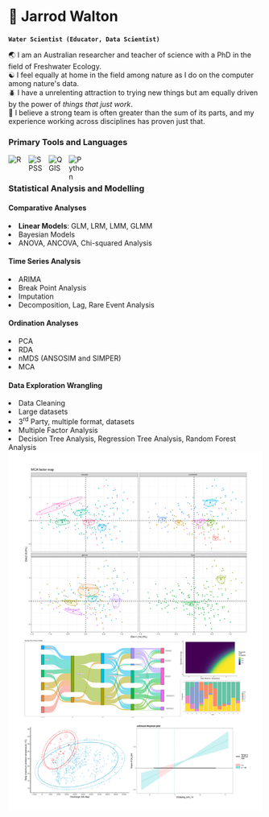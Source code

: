 # 🌱 Jarrod Walton

**`Water Scientist (Educator, Data Scientist)`**

:earth_asia: I am an Australian researcher and teacher of science with a PhD in the field of Freshwater Ecology. <br>
:yin_yang: I feel equally at home in the field among nature as I do on the computer among nature's data. <br>
:beetle: I have a unrelenting attraction to trying new things but am equally driven by the power of *things that just work*. <br>
:rocket: I believe a strong team is often greater than the sum of its parts, and my experience working across disciplines has proven just that. <br>

<h3> Primary Tools and Languages</h3> 

<img align="left" alt="R" width="30px" style="padding-right:10px;" src="https://cdn.jsdelivr.net/gh/devicons/devicon@latest/icons/r/r-plain.svg" />

<img align="left" alt="SPSS" width="30px" style="padding-right:10px;" src="https://cdn.jsdelivr.net/gh/devicons/devicon@latest/icons/spss/spss-original.svg" />

<img align="left" alt="QGIS" width="30px" style="padding-right:10px;" src="https://www.qgis.org/styleguide/visual/qgis-icon32.svg" />

<img align="left" alt="Python" width="30px" style="padding-right:10px;" src="https://cdn.jsdelivr.net/gh/devicons/devicon@latest/icons/python/python-plain.svg" />

<br>
<h1></h1>
<h3>Statistical Analysis and Modelling</h3>

<h4>Comparative Analyses</h4>
<li><strong>Linear Models</strong>: GLM, LRM, LMM, GLMM</li>
<li> Bayesian Models</li>
<li> ANOVA, ANCOVA, Chi-squared Analysis </li>

<h4>Time Series Analysis</h4>
<li>ARIMA</li>
<li>Break Point Analysis</li>
<li>Imputation</li>
<li>Decomposition, Lag, Rare Event Analysis</li>

<h4>Ordination Analyses</h4>
<li>PCA</li>
<li>RDA</li>
<li>nMDS (ANSOSIM and SIMPER)</li>
<li>MCA</li>

<h4>Data Exploration Wrangling</h4>
<li>Data Cleaning</li>
<li>Large datasets</li>
<li>3<sup>rd</sup> Party, multiple format, datasets</li>
<li>Multiple Factor Analysis</li>
<li>Decision Tree Analysis, Regression Tree Analysis, Random Forest Analysis</li>
     
<img src="Images/portfolioFigures.png">


<!--
DEV IMAGE SOURCE:
https://devicon.dev/

NOT USED at the moment
<img align="left" alt="vscode" width="30px" style="padding-right:10px;" src="https://cdn.jsdelivr.net/gh/devicons/devicon@latest/icons/vscode/vscode-plain.svg" />
<img align="left" alt="JavaScript" width="30px" style="padding-right:10px;" src="https://cdn.jsdelivr.net/gh/devicons/devicon@latest/icons/javascript/javascript-plain.svg" />
<img align="left" alt="Python" width="30px" style="padding-right:10px;" src="https://cdn.jsdelivr.net/gh/devicons/devicon@latest/icons/python/python-plain.svg" />
<img align="left" alt="stata" width="30px" style="padding-right:10px;" src="https://cdn.jsdelivr.net/gh/devicons/devicon@latest/icons/stata/stata-original-wordmark.svg" />
<img align="left" alt="html5" width="30px" style="padding-right:10px;" src="https://cdn.jsdelivr.net/gh/devicons/devicon@latest/icons/html5/html5-plain-wordmark.svg" />
<img align="left" alt="Windows" width="30px" style="padding-right:10px;" src="https://cdn.jsdelivr.net/gh/devicons/devicon@latest/icons/windows11/windows11-original.svg" />
<img align="left" alt="C" width="30px" style="padding-right:10px;" src="https://cdn.jsdelivr.net/gh/devicons/devicon@latest/icons/c/c-plain.svg" />
<img align="left" alt="git" width="30px" style="padding-right:10px;" src="https://cdn.jsdelivr.net/gh/devicons/devicon@latest/icons/git/git-original.svg" />
<img align="left" alt="github" width="30px" style="padding-right:10px;" src="https://cdn.jsdelivr.net/gh/devicons/devicon@latest/icons/github/github-original.svg" />
<img align="left" alt="Java" width="30px" style="padding-right:10px;" src="https://cdn.jsdelivr.net/gh/devicons/devicon@latest/icons/java/java-original.svg" />
<img align="left" alt="Latex" width="30px" style="padding-right:10px;" src="https://cdn.jsdelivr.net/gh/devicons/devicon@latest/icons/latex/latex-original.svg" />
<img align="left" alt="Latex" width="30px" style="padding-right:10px;" src="https://cdn.jsdelivr.net/gh/devicons/devicon@latest/icons/linux/linux-plain.svg" />
<img align="left" alt="MicrosoftSQLServer" width="30px" style="padding-right:10px;" src="https://cdn.jsdelivr.net/gh/devicons/devicon@latest/icons/microsoftsqlserver/microsoftsqlserver-plain-wordmark.svg" />
<img align="left" alt="PostgreSQL" width="30px" style="padding-right:10px;" src="https://cdn.jsdelivr.net/gh/devicons/devicon@latest/icons/postgresql/postgresql-plain.svg" />
<img align="left" alt="Lua" width="30px" style="padding-right:10px;" src="https://cdn.jsdelivr.net/gh/devicons/devicon@latest/icons/lua/lua-original.svg" />
<img align="left" alt="Julia" width="30px" style="padding-right:10px;" src="https://cdn.jsdelivr.net/gh/devicons/devicon@latest/icons/julia/julia-original-wordmark.svg" />
<img align="left" alt="Ruby" width="30px" style="padding-right:10px;" src="https://cdn.jsdelivr.net/gh/devicons/devicon@latest/icons/ruby/ruby-plain-wordmark.svg" />
<img align="left" alt="PS" width="30px" style="padding-right:10px;" src="https://cdn.jsdelivr.net/gh/devicons/devicon@latest/icons/photoshop/photoshop-original.svg" />
<img align="left" alt="markdown" width="30px" style="padding-right:10px;" src="https://cdn.jsdelivr.net/gh/devicons/devicon@latest/icons/markdown/markdown-original.svg" />
<img align="left" alt="PowerShell" width="30px" style="padding-right:10px;" src="https://cdn.jsdelivr.net/gh/devicons/devicon@latest/icons/powershell/powershell-plain.svg" />
<img align="left" alt="Lua" width="30px" style="padding-right:10px;" src="https://cdn.jsdelivr.net/gh/devicons/devicon@latest/icons/lua/lua-original.svg" />
<img align="left" alt="Cpp" width="30px" style="padding-right:10px;" src="https://cdn.jsdelivr.net/gh/devicons/devicon@latest/icons/cplusplus/cplusplus-plain.svg" />

💻 I am foremost a researcher, but enjoy programming in my spare-time. 
          
          

TO USE IN <img>
align="left" alt="C" width="30px" style="padding-right:10px;"
           
          
-->
